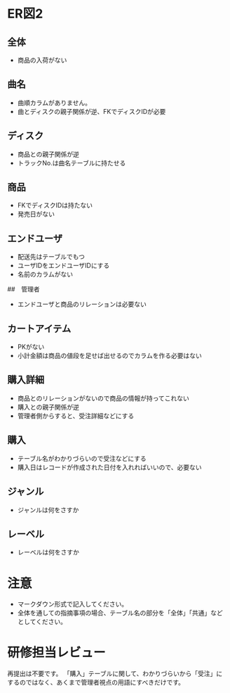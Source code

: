 # ER図2
## 全体
- 商品の入荷がない

## 曲名
- 曲順カラムがありません。
- 曲とディスクの親子関係が逆、FKでディスクIDが必要

## ディスク
- 商品との親子関係が逆
- トラックNo.は曲名テーブルに持たせる

## 商品
- FKでディスクIDは持たない
- 発売日がない

## エンドユーザ
- 配送先はテーブルでもつ
- ユーザIDをエンドユーザIDにする
- 名前のカラムがない

##　管理者
- エンドユーザと商品のリレーションは必要ない

## カートアイテム
- PKがない
- 小計金額は商品の値段を足せば出せるのでカラムを作る必要はない

## 購入詳細
- 商品とのリレーションがないので商品の情報が持ってこれない
- 購入との親子関係が逆
- 管理者側からすると、受注詳細などにする

## 購入
- テーブル名がわかりづらいので受注などにする
- 購入日はレコードが作成された日付を入れればいいので、必要ない
 

## ジャンル
- ジャンルは何をさすか

## レーベル
- レーベルは何をさすか



# 注意
* マークダウン形式で記入してください。
* 全体を通しての指摘事項の場合、テーブル名の部分を「全体」「共通」などとしてください。

# 研修担当レビュー
再提出は不要です。
「購入」テーブルに関して、わかりづらいから「受注」にするのではなく、あくまで管理者視点の用語にすべきだけです。
